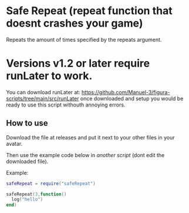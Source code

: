 # Safe Repeat (repeat function that doesnt crashes your game)

Repeats the amount of times specified by the repeats argument.

# Versions v1.2 or later require runLater to work.
You can download runLater at: https://github.com/Manuel-3/figura-scripts/tree/main/src/runLater
once downloaded and setup you would be ready to use this script withouth annoying errors.

## How to use


Download the file at releases and put it next to your other files in your avatar.

Then use the example code below in *another script* (dont edit the downloaded file).

Example:
```lua
safeRepeat = require("safeRepeat")

safeRepeat(3,function()
  log("hello")
end)
```
